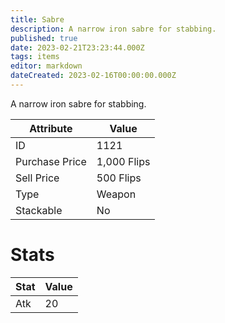 ```yaml
---
title: Sabre
description: A narrow iron sabre for stabbing.
published: true
date: 2023-02-21T23:23:44.000Z
tags: items
editor: markdown
dateCreated: 2023-02-16T00:00:00.000Z
---
```


A narrow iron sabre for stabbing.

|Attribute|Value|
|-|-|
|ID|1121|
|Purchase Price|1,000 Flips|
|Sell Price|500 Flips|
|Type|Weapon|
|Stackable|No|

# Stats
|Stat|Value|
|-|-|
|Atk|20|
